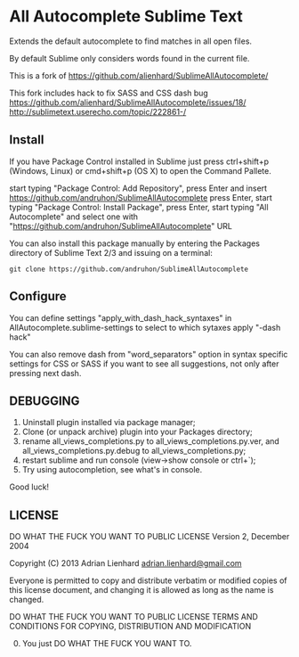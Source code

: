 All Autocomplete Sublime Text
===========================================================

Extends the default autocomplete to find matches in all open files.

By default Sublime only considers words found in the current file.

This is a fork of https://github.com/alienhard/SublimeAllAutocomplete/

This fork includes hack to fix SASS and CSS dash bug
https://github.com/alienhard/SublimeAllAutocomplete/issues/18/
http://sublimetext.userecho.com/topic/222861-/


Install
-------

If you have Package Control installed in Sublime just press ctrl+shift+p (Windows, Linux) or cmd+shift+p (OS X) to open the Command Pallete.

start typing "Package Control: Add Repository", press Enter and insert
	https://github.com/andruhon/SublimeAllAutocomplete
press Enter, start typing "Package Control: Install Package", press Enter, start typing
"All Autocomplete" and select one with "https://github.com/andruhon/SublimeAllAutocomplete" URL

You can also install this package manually by entering the Packages directory of Sublime Text 2/3 and issuing on a terminal:

    git clone https://github.com/andruhon/SublimeAllAutocomplete


Configure
---------

You can define settings "apply_with_dash_hack_syntaxes" in AllAutocomplete.sublime-settings to select to which sytaxes apply "-dash hack"

You can also remove dash from "word_separators" option in syntax specific settings for CSS or SASS if you want to see all suggestions,
not only after pressing next dash.

DEBUGGING
---------
1. Uninstall plugin installed via package manager;
2. Clone (or unpack archive) plugin into your Packages directory;
3. rename all_views_completions.py to all_views_completions.py.ver, and all_views_completions.py.debug to all_views_completions.py;
4. restart sublime and run console (view->show console or ctrl+`);
5. Try using autocompletion, see what's in console.

Good luck!


LICENSE
-------

DO WHAT THE FUCK YOU WANT TO PUBLIC LICENSE
Version 2, December 2004

Copyright (C) 2013 Adrian Lienhard <adrian.lienhard@gmail.com>

Everyone is permitted to copy and distribute verbatim or modified
copies of this license document, and changing it is allowed as long
as the name is changed.

DO WHAT THE FUCK YOU WANT TO PUBLIC LICENSE
TERMS AND CONDITIONS FOR COPYING, DISTRIBUTION AND MODIFICATION

0. You just DO WHAT THE FUCK YOU WANT TO.